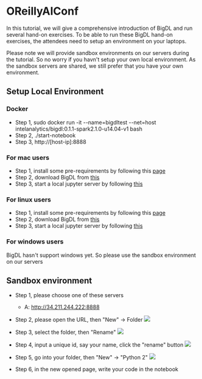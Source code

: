 # OReillyAIConf

In this tutorial, we will give a comprehensive introduction of BigDL and run several hand-on exercises. To be able to run these BigDL hand-on exercises, the attendees need to setup an environment on your laptops.

Please note we will provide sandbox environments on our servers during the tutorial. So no worry if you havn't setup your own local environment. As the sandbox servers are shared, we still prefer that you have your own environment.

## Setup Local Environment

### Docker
* Step 1, sudo docker run -it --name=bigdltest --net=host intelanalytics/bigdl:0.1.1-spark2.1.0-u14.04-v1 bash
* Step 2, ./start-notebook
* Step 3, http://[host-ip]:8888

### For mac users
* Step 1, install some pre-requirements by following this [page](https://github.com/intel-analytics/BigDL-Tutorials/blob/master/SetupMac.md)
* Step 2, download BigDL from [this](https://drive.google.com/file/d/0B7WbKES2D6AxTDJaaUdlRVFRMFU/view?usp=sharing)
* Step 3, start a local jupyter server by following [this](https://github.com/intel-analytics/BigDL-Tutorials#start-jupyter-server)

### For linux users
* Step 1, install some pre-requirements by following this [page](https://github.com/intel-analytics/BigDL-Tutorials/blob/master/SetupLinux.md)
* Step 2, download BigDL from [this](https://repo1.maven.org/maven2/com/intel/analytics/bigdl/dist-spark-2.1.0-scala-2.11.8-linux64/0.1.1/dist-spark-2.1.0-scala-2.11.8-linux64-0.1.1-dist.zip)
* Step 3, start a local jupyter server by following [this](https://github.com/intel-analytics/BigDL-Tutorials#start-jupyter-server)

### For windows users
BigDL hasn't support windows yet. So please use the sandbox environment on our servers

## Sandbox environment

* Step 1, please choose one of these servers
  * A: http://34.211.244.222:8888

* Step 2, please open the URL, then "New" -> Folder
![](https://github.com/yiheng/OReillyAIConf/raw/master/step2.PNG)

* Step 3, select the folder, then "Rename"
![](https://github.com/yiheng/OReillyAIConf/raw/master/step3.PNG)

* Step 4, input a unique id, say your name, click the "rename" button
![](https://github.com/yiheng/OReillyAIConf/raw/master/step4.PNG)

* Step 5, go into your folder, then "New" -> "Python 2"
![](https://github.com/yiheng/OReillyAIConf/raw/master/step5.PNG)

* Step 6, in the new opened page, write your code in the notebook

